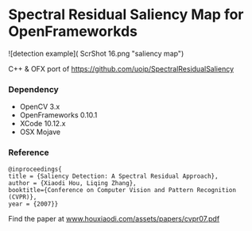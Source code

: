 # Spectral Residual Saliency Map for OpenFrameworkds
![detection example]( ScrShot 16.png "saliency map")

C++ & OFX port of https://github.com/uoip/SpectralResidualSaliency

### Dependency
- OpenCV 3.x
- OpenFrameworks 0.10.1
- XCode 10.12.x
- OSX Mojave

### Reference
```
@inproceedings{
title = {Saliency Detection: A Spectral Residual Approach},
author = {Xiaodi Hou, Liqing Zhang},
booktitle={Conference on Computer Vision and Pattern Recognition (CVPR)},
year = {2007}}
```
Find the paper at www.houxiaodi.com/assets/papers/cvpr07.pdf
